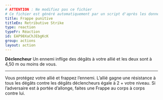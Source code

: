 ```yaml
---
# ATTENTION : Ne modifiez pas ce fichier
# Ce fichier est généré automatiquement par un script d'après les données du module Foundry VTT officiel et de sa traduction
title: Frappe punitive
titleEn: Retributive Strike
type: reaction
typeFr: Réaction
id: EAP98XaChJEbgKcK
group: actions
layout: action
---
```

**Déclencheur** Un ennemi inflige des dégâts à votre allié et les deux sont à 4,50 m ou moins de vous.

----

Vous protégez votre allié et frappez l’ennemi. L’allié gagne une résistance à tous les dégâts contre les dégâts déclencheurs égale à 2 + votre niveau. Si l’adversaire est à portée d’allonge, faites une Frappe au corps à corps contre lui.


